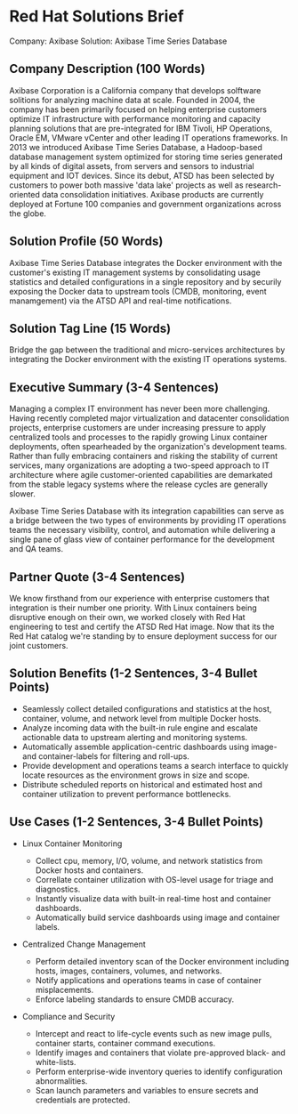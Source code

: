 # Red Hat Solutions Brief

Company: Axibase
Solution: Axibase Time Series Database

## Company Description (100 Words)

Axibase Corporation is a California company that develops solftware solitions for analyzing machine data at scale. Founded in 2004, the company has been primarily focused on helping enterprise customers optimize IT infrastructure with performance monitoring and capacity planning solutions that are pre-integrated for IBM Tivoli, HP Operations, Oracle EM, VMware vCenter and other leading IT operations frameworks. In 2013 we introduced Axibase Time Series Database, a Hadoop-based database management system optimized for storing time series generated by all kinds of digital assets, from servers and sensors to industrial equipment and IOT devices. Since its debut, ATSD has been selected by customers to power both massive 'data lake' projects as well as research-oriented data consolidation initiatives. Axibase products are currently deployed at Fortune 100 companies and government organizations across the globe. 

## Solution Profile (50 Words)

Axibase Time Series Database integrates the Docker environment with the customer's existing IT management systems by consolidating usage statistics and detailed configurations in a single repository and by securily exposing the Docker data to upstream tools (CMDB, monitoring, event manamgement) via the ATSD API and real-time notifications.

## Solution Tag Line (15 Words)

Bridge the gap between the traditional and micro-services architectures by integrating the Docker environment with the existing IT operations systems.

## Executive Summary (3-4 Sentences)

Managing a complex IT environment has never been more challenging. Having recently completed major virtualization and datacenter consolidation projects, enterprise customers are under increasing pressure to apply centralized tools and processes to the rapidly growing Linux container deployments, often spearheaded by the organization's development teams. Rather than fully embracing containers and risking the stability of current services, many organizations are adopting a two-speed approach to IT architecture where agile customer-oriented capabilities are demarkated from the stable legacy systems where the release cycles are generally slower.

Axibase Time Series Database with its integration capabilities can serve as a bridge between the two types of environments by providing IT operations teams the necessary visibility, control, and automation while delivering a single pane of glass view of container performance for the development and QA teams.

## Partner Quote (3-4 Sentences)

We know firsthand from our experience with enterprise customers that integration is their number one priority. With Linux containers being disruptive enough on their own, we worked closely with Red Hat engineering to test and certify the ATSD Red Hat image. Now that its the Red Hat catalog we're standing by to ensure deployment success for our joint customers.

## Solution Benefits (1-2 Sentences, 3-4 Bullet Points)

* Seamlessly collect detailed configurations and statistics at the host, container, volume, and network level from multiple Docker hosts.
* Analyze incoming data with the built-in rule engine and escalate actionable data to upstream alerting and monitoring systems.
* Automatically assemble application-centric dashboards using image- and container-labels for filtering and roll-ups.
* Provide development and operations teams a search interface to quickly locate resources as the environment grows in size and scope.
* Distribute scheduled reports on historical and estimated host and container utilization to prevent performance bottlenecks.

## Use Cases (1-2 Sentences, 3-4 Bullet Points)

* Linux Container Monitoring
  - Collect cpu, memory, I/O, volume, and network statistics from Docker hosts and containers.
  - Correllate container utilization with OS-level usage for triage and diagnostics.
  - Instantly visualize data with built-in real-time host and container dashboards.
  - Automatically build service dashboards using image and container labels.

* Centralized Change Management
  - Perform detailed inventory scan of the Docker environment including hosts, images, containers, volumes, and networks.
  - Notify applications and operations teams in case of container misplacements.
  - Enforce labeling standards to ensure CMDB accuracy.

* Compliance and Security
  - Intercept and react to life-cycle events such as new image pulls, container starts, container command executions.
  - Identify images and containers that violate pre-approved black- and white-lists.
  - Perform enterprise-wide inventory queries to identify configuration abnormalities.
  - Scan launch parameters and variables to ensure secrets and credentials are protected.
